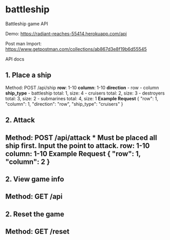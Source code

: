 # battleship
Battleship game API

Demo: https://radiant-reaches-55414.herokuapp.com/api

Post man Import: https://www.getpostman.com/collections/ab867d3e8f19b6d55545

API docs

<h2>1. Place a ship</h2>
Method: POST
/api/ship
  <b>row</b>: 1-10
  <b>column</b>: 1-10
  <b>direction</b>
    - row
    - column
  <b>ship_type</b>
    - battleship    total: 1, size: 4
    - cruisers      total: 2, size: 3
    - destroyers    total: 3, size: 2
    - submarines    total: 4, size: 1
<b>Example Request</b>
{
  "row": 1,
  "column": 1,
  "direction": "row",     
  "ship_type": "cruisers"
}

<h2>2. Attack<h2>
Method: POST
/api/attack
  * Must be placed all ship first.
  Input the point to attack.
  <b>row</b>: 1-10
  <b>column</b>: 1-10
<b>Example Request</b>
{
  "row": 1,
  "column": 2
}

<h2>2. View game info<h2>
Method: GET
/api


<h2>2. Reset the game<h2>
Method: GET
/reset
